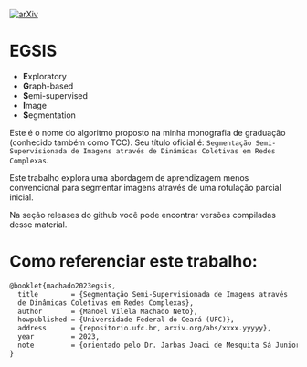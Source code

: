 [![arXiv](https://img.shields.io/badge/arXiv-xxxx.yyyyy-b31b1b.svg?style=flat)](https://arxiv.org/abs/xxxx.yyyyy)

# EGSIS

- **E**xploratory
- **G**raph-based
- **S**emi-supervised
- **I**mage
- **S**egmentation

Este é o nome do algoritmo proposto na minha monografia de graduação
(conhecido também como TCC). Seu título oficial é: `Segmentação Semi-Supervisionada de Imagens através de
Dinâmicas Coletivas em Redes Complexas`.

Este trabalho explora uma abordagem de aprendizagem menos convencional
para segmentar imagens através de uma rotulação parcial inicial.

Na seção releases do github você pode encontrar versões compiladas
desse material.


# Como referenciar este trabalho:


``` tex
@booklet{machado2023egsis,
  title        = {Segmentação Semi-Supervisionada de Imagens através
  de Dinâmicas Coletivas em Redes Complexas},
  author       = {Manoel Vilela Machado Neto},
  howpublished = {Universidade Federal do Ceará (UFC)},
  address      = {repositorio.ufc.br, arxiv.org/abs/xxxx.yyyyy},
  year         = 2023,
  note         = {orientado pelo Dr. Jarbas Joaci de Mesquita Sá Junior}
}
```
